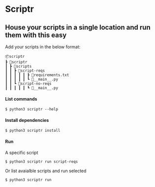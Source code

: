 # Scriptr
## House your scripts in a single location and run them with this easy


Add your scripts in the below format:

    📦scriptr
    ┣ 📂scriptr
    ┃ ┣ 📂scripts
    ┃ ┃ ┣ 📂script-reqs
    ┃ ┃ ┃ ┃ ┃ ┣ 📜requirements.txt
    ┃ ┃ ┃ ┃ ┃ ┗ 📜__main__.py
    ┃ ┃ ┗ 📂script-no-reqs
    ┃ ┃ ┃ ┃ ┃ ┗ 📜__main__.py

#### List commands

    $ python3 scriptr --help

#### Install dependencies

    $ python3 scriptr install

#### Run
A specific script

    $ python3 scriptr run script-reqs

Or list avaialble scripts and run selected

    $ python3 scriptr run